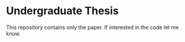 # Undergraduate Thesis

This repository contains only the paper. If interested in the code let me know.
